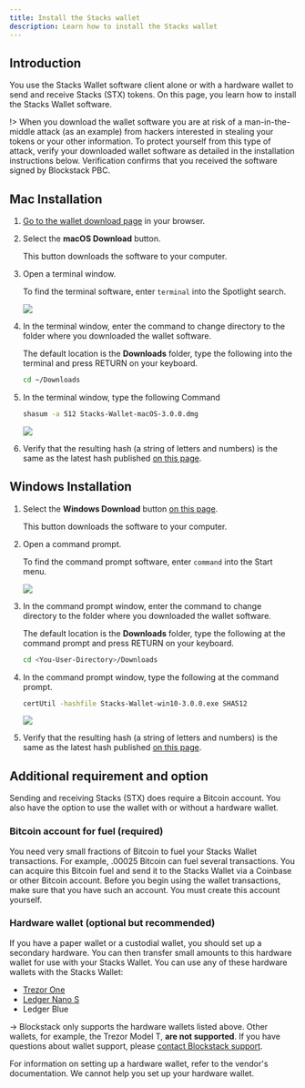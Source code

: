 ```yaml
---
title: Install the Stacks wallet
description: Learn how to install the Stacks wallet
---
```


## Introduction

You use the Stacks Wallet software client alone or with a hardware wallet to send and receive
Stacks (STX) tokens. On this page, you learn how to install the Stacks Wallet software.

!> When you download the wallet software you are at risk of
a man-in-the-middle attack (as an example) from hackers interested in stealing
your tokens or your other information. To protect yourself from this type of
attack, verify your downloaded wallet software as detailed in the installation
instructions below. Verification confirms that you received the software signed
by Blockstack PBC.

## Mac Installation

1. [Go to the wallet download page](https://wallet.blockstack.org) in your browser.
2. Select the **macOS Download** button.

   This button downloads the software to your computer.

3. Open a terminal window.

   To find the terminal software, enter `terminal` into the Spotlight search.

   ![](/images/mac-terminal.png)

4. In the terminal window, enter the command to change directory to the folder where you downloaded the wallet software.

   The default location is the **Downloads** folder, type the following into the terminal and press RETURN on your keyboard.

   ```bash
   cd ~/Downloads
   ```

5. In the terminal window, type the following Command

   ```bash
   shasum -a 512 Stacks-Wallet-macOS-3.0.0.dmg
   ```

   ![](/images/mac-shasum.png)

6. Verify that the resulting hash (a string of letters and numbers) is the same as the latest hash published [on this page](https://github.com/blockstack/stacks-wallet/releases).

## Windows Installation

1. Select the **Windows Download** button [on this page](https://wallet.blockstack.org/).

   This button downloads the software to your computer.

2. Open a command prompt.

   To find the command prompt software, enter `command` into the Start menu.

   ![](/images/windows-cmd.png)

3. In the command prompt window, enter the command to change directory to the folder where you downloaded the wallet software.

   The default location is the **Downloads** folder, type the following at the command prompt and press RETURN on your keyboard.

   ```bash
   cd <You-User-Directory>/Downloads
   ```

4. In the command prompt window, type the following at the command prompt.

   ```bash
   certUtil -hashfile Stacks-Wallet-win10-3.0.0.exe SHA512
   ```

   ![](/images/windows-certutil.png)

5. Verify that the resulting hash (a string of letters and numbers) is the same as the latest hash published [on this page](https://github.com/blockstack/stacks-wallet/releases).

## Additional requirement and option

Sending and receiving Stacks (STX) does require a Bitcoin account. You also have the option to use the wallet with or without a hardware wallet.

### Bitcoin account for fuel (required)

You need very small fractions of Bitcoin to fuel your Stacks Wallet transactions. For example, .00025 Bitcoin can fuel several transactions. You can acquire this Bitcoin fuel and send it to the Stacks Wallet via a Coinbase or other Bitcoin account. Before you begin using the wallet transactions, make sure that you have such an account. You must create this account yourself.

### Hardware wallet (optional but recommended)

If you have a paper wallet or a custodial wallet, you should set up a secondary hardware. You can then transfer small amounts to this hardware wallet for use with your Stacks Wallet. You can use any of these hardware wallets with the Stacks Wallet:

- [Trezor One](https://trezor.io/)
- [Ledger Nano S](https://www.ledger.com/)
- Ledger Blue

-> Blockstack only supports the hardware wallets listed above. Other wallets, for example, the Trezor Model T, **are not supported**. If you have questions about wallet support, please [contact Blockstack support](mailto:support@blockstack.org).

For information on setting up a hardware wallet, refer to the vendor's
documentation. We cannot help you set up your hardware wallet.
